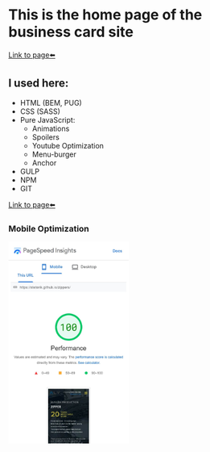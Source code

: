 # This is the home page of the business card site
[Link to page⬅️][link]
## I used here:
* HTML (BEM, PUG)
* CSS (SASS)
* Pure JavaScript:
	* Animations
	* Spoilers
	* Youtube Optimization
	* Menu-burger
	* Anchor
* GULP
* NPM
* GIT

[Link to page⬅️][link]

### Mobile Optimization
<img src="img/page-speed.jpg" alt="img" style="height: 400px;">

[link]: https://steterik.github.io/zippers/